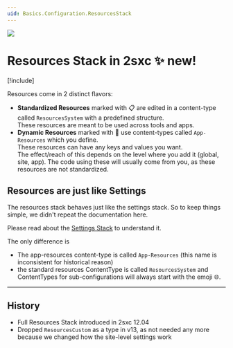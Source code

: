 ```yaml
---
uid: Basics.Configuration.ResourcesStack
---
```


<img src="~/assets/features/settings-stack.svg" class="feature">

# Resources Stack in 2sxc ✨ new!

[!include[](~/basics/stack/_shared-float-summary.md)]
<style>.context-box-summary .data-configuration { visibility: visible; }</style>

Resources come in 2 distinct flavors:

* **Standardized Resources** marked with 📋 are edited in a content-type called `ResourcesSystem` with a predefined structure.  
  These resources are meant to be used across tools and apps.
* **Dynamic Resources** marked with 💪 use content-types called `App-Resources` which you define.  
  These resources can have any keys and values you want.  
  The effect/reach of this depends on the level where you add it (global, site, app).
  The code using these will usually come from you, as these resources are not standardized. 

## Resources are just like Settings

The resources stack behaves just like the settings stack. So to keep things simple, we didn't repeat the documentation here. 

Please read about the [Settings Stack](xref:Basics.Configuration.ResourcesStack) to understand it. 

The only difference is

* The app-resources content-type is called `App-Resources` (this name is inconsistent for historical reason)
* the standard resources ContentType is called `ResourcesSystem` and ContentTypes for sub-configurations will always start with the emoji 🌐.

---

## History

* Full Resources Stack introduced in 2sxc 12.04
* Dropped `ResourcesCustom` as a type in v13, as not needed any more because we changed how the site-level settings work